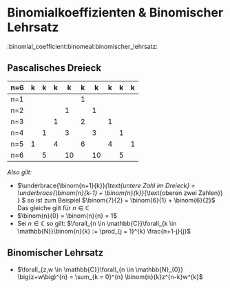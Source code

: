 # Binomialkoeffizienten & Binomischer Lehrsatz
:binomial_coefficient:binomeal:binomischer_lehrsatz:

## Pascalisches Dreieck
| n=6 | k | k | k | k  | k | k  | k | k | k |
|-----|---|---|---|----|---|----|---|---|---|
| n=1 |   |   |   |    | 1 |    |   |   |   |
| n=2 |   |   |   | 1  |   | 1  |   |   |   |
| n=3 |   |   | 1 |    | 2 |    | 1 |   |   |
| n=4 |   | 1 |   | 3  |   | 3  |   | 1 |   |
| n=5 | 1 |   | 4 |    | 6 |    | 4 |   | 1 |
| n=6 |   | 5 |   | 10 |   | 10 |   | 5 |   |

*Also gilt:*
- $\underbrace{\binom{n+1}{k}}_{\text{untere Zahl im Dreieck}  = \underbrace{\binom{n}{k-1} + \binom{n}{k}}_{\text{oberen zwei Zahlen}} } $ so ist zum Beispiel $\binom{7}{2} = \binom{6}{1} + \binom{6}{2}$ Das gleiche gilt für $n \in \mathbb{C}$
- $\binom{n}{0} = \binom{n}{n} = 1$
- Sei $n \in \mathbb{C}$ so gilt: $\forall_{n \in \mathbb{C}}\forall_{k \in \mathbb{N}}\binom{n}{k} := \prod_{j = 1}^{k} \frac{n+1-j}{j}$

## Binomischer Lehrsatz
- $\forall_{z,w \in \mathbb{C}}\forall_{n \in \mathbb{N}_{0}} \big(z+w\big)^{n} = \sum_{k = 0}^{n} \binom{n}{k}z^{n-k}w^{k}$	
